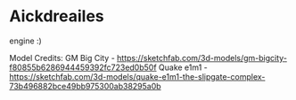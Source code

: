 # Aickdreailes
engine :)

Model Credits:
GM Big City - https://sketchfab.com/3d-models/gm-bigcity-f80855b6286944459392fc723ed0b50f
Quake e1m1 - https://sketchfab.com/3d-models/quake-e1m1-the-slipgate-complex-73b496882bce49bb975300ab38295a0b